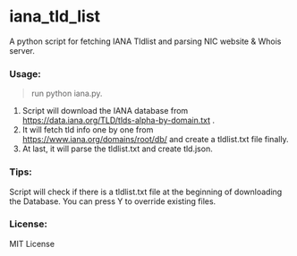 # iana_tld_list

A python script for fetching IANA Tldlist and parsing NIC website & Whois server.

### Usage: ###
>run python iana.py.
1. Script will download the IANA database from https://data.iana.org/TLD/tlds-alpha-by-domain.txt .
2. It will fetch tld info one by one from https://www.iana.org/domains/root/db/ and create a tldlist.txt file finally.
3. At last, it will parse the tldlist.txt and create tld.json.

### Tips: ###
Script will check if there is a tldlist.txt file at the beginning of downloading the Database.
You can press Y to override existing files.

### License: ###
MIT License